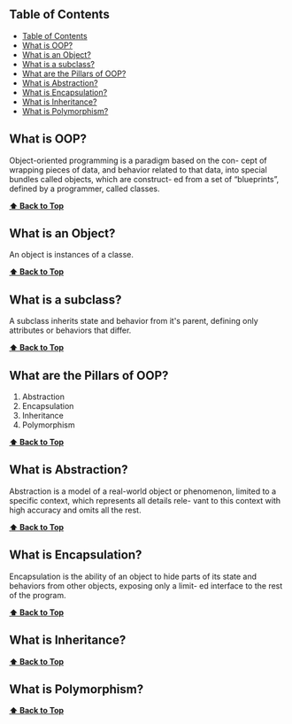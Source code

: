## Table of Contents

- [Table of Contents](#table-of-contents)
- [What is OOP?](#what-is-oop)
- [What is an Object?](#what-is-an-object)
- [What is a subclass?](#what-is-a-subclass)
- [What are the Pillars of OOP?](#what-are-the-pillars-of-oop)
- [What is Abstraction?](#what-is-abstraction)
- [What is Encapsulation?](#what-is-encapsulation)
- [What is Inheritance?](#what-is-inheritance)
- [What is Polymorphism?](#what-is-polymorphism)

## What is OOP?

Object-oriented programming is a paradigm based on the con- cept of wrapping pieces of data, and behavior related to that data, into special bundles called objects, which are construct- ed from a set of “blueprints”, defined by a programmer, called classes.

**[⬆ Back to Top](#design-pattern)**

## What is an Object?

An object is instances of a classe.

**[⬆ Back to Top](#design-pattern)**

## What is a subclass?

A subclass inherits state and behavior from it's parent, defining only attributes or behaviors that differ.

**[⬆ Back to Top](#design-pattern)**

## What are the Pillars of OOP?

1. Abstraction
2. Encapsulation
3. Inheritance
4. Polymorphism

**[⬆ Back to Top](#design-pattern)**

## What is Abstraction?

Abstraction is a model of a real-world object or phenomenon, limited to a specific context, which represents all details rele- vant to this context with high accuracy and omits all the rest.

**[⬆ Back to Top](#design-pattern)**

## What is Encapsulation?

Encapsulation is the ability of an object to hide parts of its state and behaviors from other objects, exposing only a limit- ed interface to the rest of the program.

**[⬆ Back to Top](#design-pattern)**

## What is Inheritance?

**[⬆ Back to Top](#design-pattern)**

## What is Polymorphism?

**[⬆ Back to Top](#design-pattern)**
